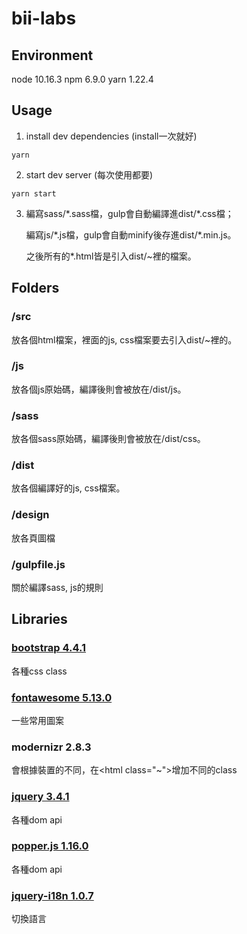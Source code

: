 # bii-labs

## Environment
node 10.16.3
npm 6.9.0
yarn 1.22.4

## Usage
1. install dev dependencies (install一次就好)
  ```
  yarn
  ```
2. start dev server (每次使用都要)
  ```
  yarn start 
  ```

3. 編寫sass/\*.sass檔，gulp會自動編譯進dist/\*.css檔；
   
   編寫js/\*.js檔，gulp會自動minify後存進dist/\*.min.js。
   
   之後所有的\*.html皆是引入dist/~裡的檔案。


## Folders

### /src
放各個html檔案，裡面的js, css檔案要去引入dist/~裡的。

### /js
放各個js原始碼，編譯後則會被放在/dist/js。

### /sass
放各個sass原始碼，編譯後則會被放在/dist/css。

### /dist
放各個編譯好的js, css檔案。

### /design
放各頁圖檔

### /gulpfile.js
關於編譯sass, js的規則


## Libraries

### [bootstrap 4.4.1](https://getbootstrap.com/docs/4.4/getting-started/introduction/)
各種css class

### [fontawesome 5.13.0](https://fontawesome.com/icons?d=gallery)
一些常用圖案

### modernizr 2.8.3
會根據裝置的不同，在<html class="~"\>增加不同的class

### [jquery 3.4.1](https://api.jquery.com/)
各種dom api

### [popper.js 1.16.0](https://popper.js.org/docs/v1/)
各種dom api

### [jquery-i18n 1.0.7](https://api.jquery.com/)
切換語言








